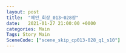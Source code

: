 ```yaml
---
layout: post
title:  "메인_회상_013~028장"
date:   2021-01-27 21:00:00 +0000
categories: Main
Tags: Story Main
SceneCode: ["scene_skip_cp013-028_q1_s10"]
---
```

